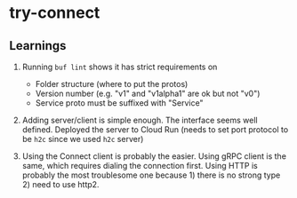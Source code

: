# try-connect

## Learnings

1. Running `buf lint` shows it has strict requirements on
   - Folder structure (where to put the protos)
   - Version number (e.g. "v1" and "v1alpha1" are ok but not "v0")
   - Service proto must be suffixed with "Service"

2. Adding server/client is simple enough. The interface seems well defined.
   Deployed the server to Cloud Run (needs to set port protocol to be `h2c`
   since we used `h2c` server)

3. Using the Connect client is probably the easier. Using gRPC client is the
   same, which requires dialing the connection first. Using HTTP is probably the
   most troublesome one because 1) there is no strong type 2) need to use http2.